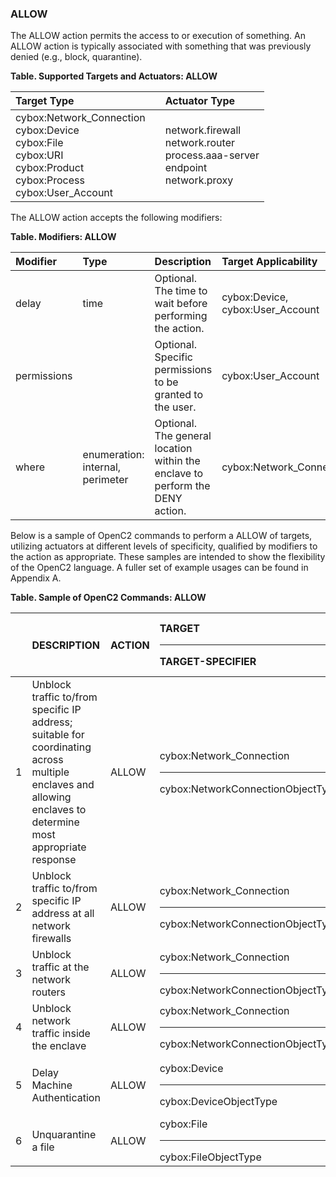 ### ALLOW
The ALLOW action permits the access to or execution of something. 
An ALLOW action is typically associated with something that was previously denied (e.g., block, quarantine).

**Table. Supported Targets and Actuators: ALLOW**

| Target Type |  | Actuator Type | 
| :--- | :--- | :--- | 
| cybox:Network_Connection<br>cybox:Device<br>cybox:File<br>cybox:URI<br>cybox:Product<br>cybox:Process<br>cybox:User_Account |  | network.firewall<br>network.router<br>process.aaa-server<br>endpoint<br>network.proxy | 

The ALLOW action accepts the following modifiers:

**Table. Modifiers: ALLOW**

| Modifier | Type | Description | Target Applicability | 
| :--- | :--- | :--- | :--- | 
| delay | time | Optional.  The time to wait before performing the action. | cybox:Device, cybox:User_Account | 
| permissions |  | Optional.  Specific permissions to be granted to the user. | cybox:User_Account | 
| where | enumeration: internal, perimeter | Optional.  The general location within the enclave to perform the DENY action. | cybox:Network_Connection | 

Below is a sample of OpenC2 commands to perform a ALLOW of targets, utilizing actuators at different levels of specificity, qualified by modifiers to the action as appropriate. These samples are intended to show the flexibility of the OpenC2 language. A fuller set of example usages can be found in Appendix A.

**Table. Sample of OpenC2 Commands: ALLOW**

|  | DESCRIPTION | ACTION | TARGET<hr>TARGET-SPECIFIER | ACTUATOR<hr>ACTUATOR-SPECIFIER | MODIFIER | 
| :--- | :--- | :--- | :--- | :--- | :--- | 
| 1 | Unblock traffic to/from specific IP address; suitable for coordinating across multiple enclaves and allowing enclaves to determine most appropriate response | ALLOW | cybox:Network_Connection<hr>cybox:NetworkConnectionObjectType | <hr> |  | 
| 2 | Unblock traffic to/from specific IP address at all network firewalls | ALLOW | cybox:Network_Connection<hr>cybox:NetworkConnectionObjectType | network.firewall<hr>(optional) |  | 
| 3 | Unblock traffic at the network routers | ALLOW | cybox:Network_Connection<hr>cybox:NetworkConnectionObjectType | network.router<hr>(optional) |  | 
| 4 | Unblock network traffic inside the enclave | ALLOW | cybox:Network_Connection<hr>cybox:NetworkConnectionObjectType | <hr> | where = internal | 
| 5 | Delay Machine Authentication | ALLOW | cybox:Device<hr>cybox:DeviceObjectType | process.aaa-server<hr>(optional) | delay = <TIME> | 
| 6 | Unquarantine a file | ALLOW | cybox:File<hr>cybox:FileObjectType | endpoint<hr>(optional) |  | 
